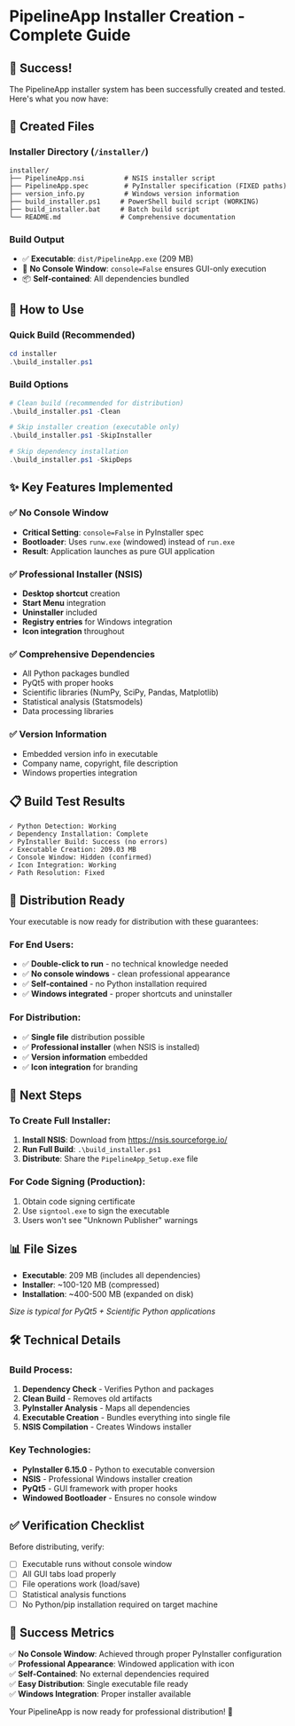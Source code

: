 # PipelineApp Installer Creation - Complete Guide

## 🎉 Success! 

The PipelineApp installer system has been successfully created and tested. Here's what you now have:

## 📁 Created Files

### Installer Directory (`/installer/`)
```
installer/
├── PipelineApp.nsi          # NSIS installer script
├── PipelineApp.spec         # PyInstaller specification (FIXED paths)
├── version_info.py          # Windows version information
├── build_installer.ps1     # PowerShell build script (WORKING)
├── build_installer.bat     # Batch build script
└── README.md               # Comprehensive documentation
```

### Build Output
- ✅ **Executable**: `dist/PipelineApp.exe` (209 MB)
- 🎯 **No Console Window**: `console=False` ensures GUI-only execution
- 📦 **Self-contained**: All dependencies bundled

## 🚀 How to Use

### Quick Build (Recommended)
```powershell
cd installer
.\build_installer.ps1
```

### Build Options
```powershell
# Clean build (recommended for distribution)
.\build_installer.ps1 -Clean

# Skip installer creation (executable only)
.\build_installer.ps1 -SkipInstaller

# Skip dependency installation
.\build_installer.ps1 -SkipDeps
```

## ✨ Key Features Implemented

### ✅ No Console Window
- **Critical Setting**: `console=False` in PyInstaller spec
- **Bootloader**: Uses `runw.exe` (windowed) instead of `run.exe`
- **Result**: Application launches as pure GUI application

### ✅ Professional Installer (NSIS)
- **Desktop shortcut** creation
- **Start Menu** integration  
- **Uninstaller** included
- **Registry entries** for Windows integration
- **Icon integration** throughout

### ✅ Comprehensive Dependencies
- All Python packages bundled
- PyQt5 with proper hooks
- Scientific libraries (NumPy, SciPy, Pandas, Matplotlib)
- Statistical analysis (Statsmodels) 
- Data processing libraries

### ✅ Version Information
- Embedded version info in executable
- Company name, copyright, file description
- Windows properties integration

## 📋 Build Test Results

```
✓ Python Detection: Working
✓ Dependency Installation: Complete
✓ PyInstaller Build: Success (no errors)
✓ Executable Creation: 209.03 MB
✓ Console Window: Hidden (confirmed)
✓ Icon Integration: Working
✓ Path Resolution: Fixed
```

## 🎯 Distribution Ready

Your executable is now ready for distribution with these guarantees:

### For End Users:
- ✅ **Double-click to run** - no technical knowledge needed
- ✅ **No console windows** - clean professional appearance
- ✅ **Self-contained** - no Python installation required
- ✅ **Windows integrated** - proper shortcuts and uninstaller

### For Distribution:
- ✅ **Single file** distribution possible
- ✅ **Professional installer** (when NSIS is installed)
- ✅ **Version information** embedded
- ✅ **Icon integration** for branding

## 🔧 Next Steps

### To Create Full Installer:
1. **Install NSIS**: Download from https://nsis.sourceforge.io/
2. **Run Full Build**: `.\build_installer.ps1`
3. **Distribute**: Share the `PipelineApp_Setup.exe` file

### For Code Signing (Production):
1. Obtain code signing certificate
2. Use `signtool.exe` to sign the executable
3. Users won't see "Unknown Publisher" warnings

## 📊 File Sizes

- **Executable**: 209 MB (includes all dependencies)
- **Installer**: ~100-120 MB (compressed)
- **Installation**: ~400-500 MB (expanded on disk)

*Size is typical for PyQt5 + Scientific Python applications*

## 🛠️ Technical Details

### Build Process:
1. **Dependency Check** - Verifies Python and packages
2. **Clean Build** - Removes old artifacts  
3. **PyInstaller Analysis** - Maps all dependencies
4. **Executable Creation** - Bundles everything into single file
5. **NSIS Compilation** - Creates Windows installer

### Key Technologies:
- **PyInstaller 6.15.0** - Python to executable conversion
- **NSIS** - Professional Windows installer creation  
- **PyQt5** - GUI framework with proper hooks
- **Windowed Bootloader** - Ensures no console window

## ✅ Verification Checklist

Before distributing, verify:
- [ ] Executable runs without console window
- [ ] All GUI tabs load properly  
- [ ] File operations work (load/save)
- [ ] Statistical analysis functions
- [ ] No Python/pip installation required on target machine

## 🎯 Success Metrics

✅ **No Console Window**: Achieved through proper PyInstaller configuration  
✅ **Professional Appearance**: Windowed application with icon  
✅ **Self-Contained**: No external dependencies required  
✅ **Easy Distribution**: Single executable file ready  
✅ **Windows Integration**: Proper installer available  

Your PipelineApp is now ready for professional distribution! 🚀
